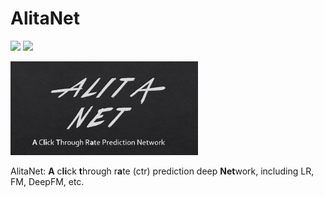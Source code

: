 # AlitaNet
![](https://img.shields.io/badge/language-python-blue.svg)
![](https://img.shields.io/badge/license-MIT-000000.svg)  


<img src="resource/logo4.png" alt="Sample"  width="300" height="150">  


AlitaNet: **A** c**li**ck **t**hrough r**a**te (ctr) prediction deep **Net**work, including LR, FM, DeepFM, etc.   
